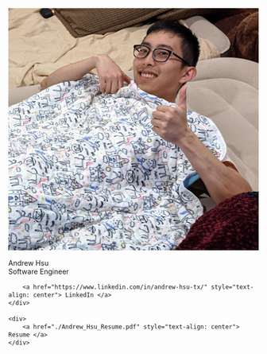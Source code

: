 <html>
    <head>
    <link rel="stylesheet" type="text/css" href="/main.css">
        <img src="./andrewblanket.png" 
        alt="Andrew in a blanket" >
    </head>
<p>
    Andrew Hsu
    <br>
    Software Engineer
</p>
    <div>

        <a href="https://www.linkedin.com/in/andrew-hsu-tx/" style="text-align: center"> LinkedIn </a>
    </div>

    <div>
        <a href="./Andrew_Hsu_Resume.pdf" style="text-align: center"> Resume </a>
    </div>
</html>
